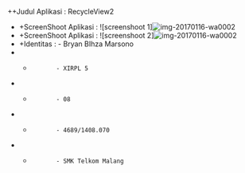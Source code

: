 ++Judul Aplikasi : RecycleView2
 + +ScreenShoot Aplikasi :  ![screenshoot 1]![img-20170116-wa0002](https://cloud.githubusercontent.com/assets/22046350/21969246/b65bf570-dbd7-11e6-9594-cf94fbf92080.jpg)
 + +ScreenShoot Aplikasi :  ![screenshoot 2]![img-20170116-wa0002](https://cloud.githubusercontent.com/assets/22046350/21969246/b65bf570-dbd7-11e6-9594-cf94fbf92080.jpg)             
 + +Identitas : - Bryan BIhza Marsono
 + +            - XIRPL 5
 + +            - 08
 + +            - 4689/1408.070
 + +            - SMK Telkom Malang
 
 
